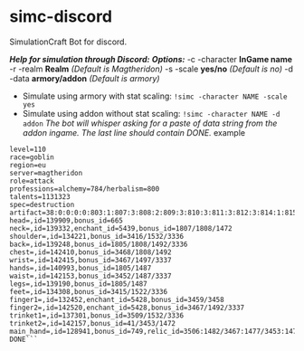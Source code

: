 # simc-discord
SimulationCraft Bot for discord.

***Help for simulation through Discord:***
***Options:***
-c	-character 	**InGame name**
-r	-realm		**Realm** *(Default is Magtheridon)*
-s	-scale		**yes/no** *(Default is no)*
-d	-data		**armory/addon** *(Default is armory)*
 * Simulate using armory with stat scaling:
`!simc -character NAME -scale yes`
 * Simulate using addon without stat scaling:
`!simc -character NAME -d addon`
*The bot will whisper asking for a paste of data string from the addon ingame. The last line should contain DONE.*
example
```warlock="Stokbaek"
level=110
race=goblin
region=eu
server=magtheridon
role=attack
professions=alchemy=784/herbalism=800
talents=1131323
spec=destruction
artifact=38:0:0:0:0:803:1:807:3:808:2:809:3:810:3:811:3:812:3:814:1:815:1:817:1:818:1:1355:1
head=,id=139909,bonus_id=665
neck=,id=139332,enchant_id=5439,bonus_id=1807/1808/1472
shoulder=,id=134221,bonus_id=3416/1532/3336
back=,id=139248,bonus_id=1805/1808/1492/3336
chest=,id=142410,bonus_id=3468/1808/1492
wrist=,id=142415,bonus_id=3467/1497/3337
hands=,id=140993,bonus_id=1805/1487
waist=,id=142153,bonus_id=3452/1487/3337
legs=,id=139190,bonus_id=1805/1487
feet=,id=134308,bonus_id=3415/1522/3336
finger1=,id=132452,enchant_id=5428,bonus_id=3459/3458
finger2=,id=142520,enchant_id=5428,bonus_id=3467/1492/3337
trinket1=,id=137301,bonus_id=3509/1532/3336
trinket2=,id=142157,bonus_id=41/3453/1472
main_hand=,id=128941,bonus_id=749,relic_id=3506:1482/3467:1477/3453:1472,gem_id=0/0/0/0
DONE```
